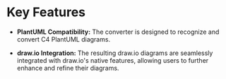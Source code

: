 # Key Features

- **PlantUML Compatibility:** The converter is designed to recognize and convert C4 PlantUML diagrams.

- **draw.io Integration:** The resulting draw.io diagrams are seamlessly integrated with draw.io's native features, allowing users to further enhance and refine their diagrams.